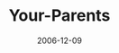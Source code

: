 ---
layout: music 
title: "Your-Parents"
series: "Home For The Holidays"
date: 2006-12-09 
description: "Ready or not, here it comes&#58; holiday time with the family. You could just knock the mothballs out of the holiday sweaters, grit your teeth and hope for the best this year, or you could get proactive about improving family patterns so you're not doomed to "
audio: "http://www.crossroads.net/audio/2006/2006_12_Home_For_The_Holidays/HFTH_02_Your_Parents_12-10-06_Wells.mp3"
audio-duration: "40:24"
src: "http://www.crossroads.net/players/media/mediumHz/DefaultVideoImage.jpg"
---